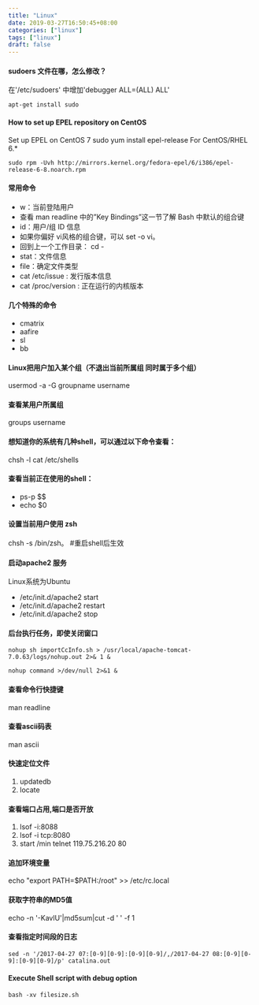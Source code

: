 ```yaml
---
title: "Linux"
date: 2019-03-27T16:50:45+08:00
categories: ["linux"]
tags: ["linux"]
draft: false
---
```


#### sudoers 文件在哪，怎么修改？
在'/etc/sudoers' 中增加'debugger     ALL=(ALL)       ALL'
```
apt-get install sudo
```
#### How to set up EPEL repository on CentOS
Set up EPEL on CentOS 7 sudo yum install epel-release For CentOS/RHEL 6.*

```
sudo rpm -Uvh http://mirrors.kernel.org/fedora-epel/6/i386/epel-release-6-8.noarch.rpm
```

#### 常用命令
- w：当前登陆用户
- 查看 man readline 中的”Key Bindings”这一节了解 Bash 中默认的组合键
- id：用户/组 ID 信息
- 如果你偏好 vi风格的组合键，可以 set -o vi。
- 回到上一个工作目录： cd -
- stat：文件信息
- file：确定文件类型
- cat /etc/issue : 发行版本信息
- cat /proc/version : 正在运行的内核版本

#### 几个特殊的命令
- cmatrix
- aafire
- sl
- bb

#### Linux把用户加入某个组（不退出当前所属组 同时属于多个组）
usermod -a -G groupname username

#### 查看某用户所属组
groups username

#### 想知道你的系统有几种shell，可以通过以下命令查看：
chsh -l
cat /etc/shells

#### 查看当前正在使用的shell：
- ps-p $$
- echo $0

#### 设置当前用户使用 zsh
chsh -s /bin/zsh。 #重启shell后生效

#### 启动apache2 服务
Linux系统为Ubuntu
- /etc/init.d/apache2 start
- /etc/init.d/apache2 restart
- /etc/init.d/apache2 stop

#### 后台执行任务，即使关闭窗口

```
nohup sh importCcInfo.sh > /usr/local/apache-tomcat-7.0.63/logs/nohup.out 2>& 1 &

nohup command >/dev/null 2>&1 &
```


#### 查看命令行快捷键
man readline

#### 查看ascii码表
man ascii

#### 快速定位文件
1. updatedb
1. locate

#### 查看端口占用,端口是否开放
1. lsof -i:8088
1. lsof -i tcp:8080
1. start /min telnet 119.75.216.20 80

#### 追加环境变量
echo "export PATH=$PATH:/root" >> /etc/rc.local

#### 获取字符串的MD5值
echo -n '-KavlU'|md5sum|cut -d ' ' -f 1

#### 查看指定时间段的日志

```
sed -n '/2017-04-27 07:[0-9][0-9]:[0-9][0-9]/,/2017-04-27 08:[0-9][0-9]:[0-9][0-9]/p' catalina.out
```
#### Execute Shell script with debug option
```
bash -xv filesize.sh
```
